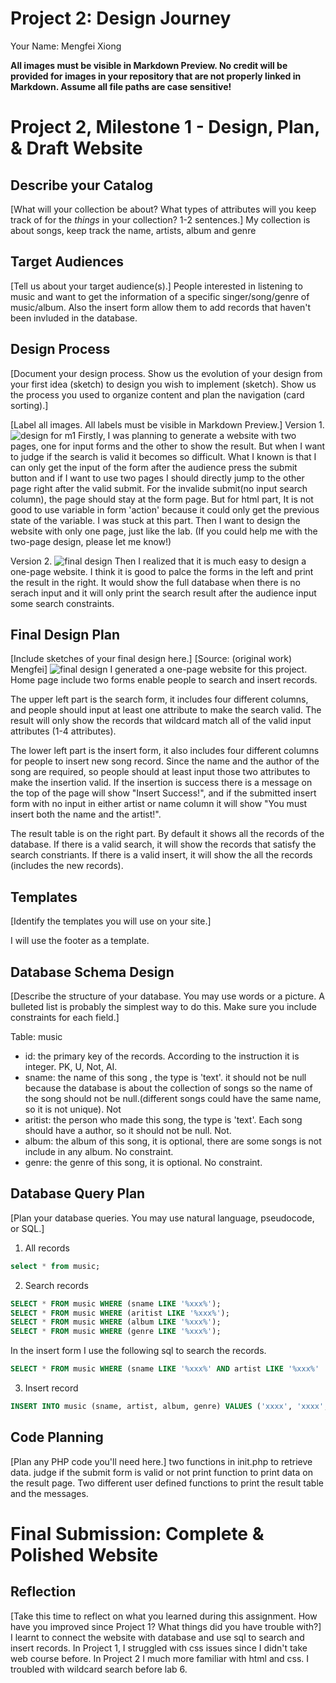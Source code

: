# Project 2: Design Journey

Your Name: Mengfei Xiong

**All images must be visible in Markdown Preview. No credit will be provided for images in your repository that are not properly linked in Markdown. Assume all file paths are case sensitive!**

# Project 2, Milestone 1 - Design, Plan, & Draft Website

## Describe your Catalog

[What will your collection be about? What types of attributes will you keep track of for the *things* in your collection? 1-2 sentences.]
My collection is about songs, keep track the name, artists, album and genre


## Target Audiences

[Tell us about your target audience(s).]
People interested in listening to music and want to get the information of a specific singer/song/genre of music/album. Also the insert form allow them to add records that haven't been invluded in the database.

## Design Process

[Document your design process. Show us the evolution of your design from your first idea (sketch) to design you wish to implement (sketch). Show us the process you used to organize content and plan the navigation (card sorting).]

[Label all images. All labels must be visible in Markdown Preview.]
Version 1.
![design for m1](pages.jpg)
Firstly, I was planning to generate a website with two pages, one for input forms and the other to show the result. But when I want to judge if the search is valid it becomes so difficult. What I known is that I can only get the input of the form after the audience press the submit button and if I want to use two pages I should directly jump to the other page right after the valid submit. For the invalide submit(no input search column), the page should stay at the form page. But for html part, It is not good to use variable in form 'action' because it could only get the previous state of the variable. I was stuck at this part. Then I want to design the website with only one page, just like the lab. (If you could help me with the two-page design, please let me know!)

Version 2.
![final design](version2.jpg)
Then I realized that it is much easy to design a one-page website. I think it is good to palce the forms in the left and print the result in the right. It would show the full database when there is no serach input and it will only print the search result after the audience input some search constraints.

## Final Design Plan

[Include sketches of your final design here.]
[Source: (original work) Mengfei]
![final design](version2.jpg)
I generated a one-page website for this project.
Home page include two forms enable people to search and insert records.

The upper left part is the search form, it includes four different columns, and people should input at least one attribute to make the search valid. The result will only show the records that wildcard match all of the valid input attributes (1-4 attributes).

The lower left part is the insert form, it also includes four different columns for people to insert new song record. Since the name and the author of the song are required, so people should at least input those two attributes to make the insertion valid. If the insertion is success there is a message on the top of the page will show "Insert Success!", and if the submitted insert form with no input in either artist or name column it will show "You must insert both the name and the artist!".

The result table is on the right part. By default it shows all the records of the database. If there is a valid search, it will show the records that satisfy the search constriants. If there is a valid insert, it will show the all the records (includes the new records).

## Templates

[Identify the templates you will use on your site.]

I will use the footer as a template.

## Database Schema Design

[Describe the structure of your database. You may use words or a picture. A bulleted list is probably the simplest way to do this. Make sure you include constraints for each field.]

Table: music
* id: the primary key of the records. According to the instruction it is integer. PK, U, Not, AI.
* sname: the name of this song , the type is 'text'. it should not be null because the database is about the collection of songs so the name of the song should not be null.(different songs could have the same name, so it is not unique).  Not
* aritist: the person who made this song, the type is 'text'. Each song should have a author, so it should not be null. Not.
* album: the album of this song, it is optional, there are some songs is not include in any album. No constraint.
* genre: the genre of this song, it is optional. No constraint.

## Database Query Plan

[Plan your database queries. You may use natural language, pseudocode, or SQL.]

1. All records
```sql
select * from music;
```


2. Search records
```sql
SELECT * FROM music WHERE (sname LIKE '%xxx%');
SELECT * FROM music WHERE (aritist LIKE '%xxx%');
SELECT * FROM music WHERE (album LIKE '%xxx%');
SELECT * FROM music WHERE (genre LIKE '%xxx%');
```
In the insert form I use the following sql to search the records.

```sql
SELECT * FROM music WHERE (sname LIKE '%xxx%' AND artist LIKE '%xxx%'  AND album LIKE '%xxx%' AND genre LIKE '%genre%');
```


3. Insert record
```sql
INSERT INTO music (sname, artist, album, genre) VALUES ('xxxx', 'xxxx', 'xxxx','xxxx');
```

## Code Planning

[Plan any PHP code you'll need here.]
two functions in init.php to retrieve data.
judge if the submit form is valid or not
print function to print data on the result page.
Two different user defined functions to print the result table and the messages.


# Final Submission: Complete & Polished Website

## Reflection

[Take this time to reflect on what you learned during this assignment. How have you improved since Project 1? What things did you have trouble with?]
I learnt to connect the website with database and use sql to search and insert records.
In Project 1, I struggled with css issues since I didn't take web course before. In Project 2 I much more familiar with html and css. I troubled with wildcard search before lab 6.
